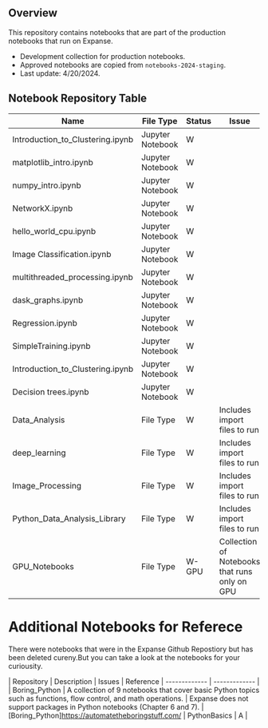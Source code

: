 ## Overview
This repository contains notebooks that are part of the production notebooks that run on Expanse.

* Development collection for production notebooks.
* Approved notebooks are copied from `notebooks-2024-staging`.
* Last update: 4/20/2024.

## Notebook Repository Table
| Name                              | File Type         | Status | Issue                              |
|----------------------------------- |-------------------|--------|------------------------------------|
| Introduction_to_Clustering.ipynb   | Jupyter Notebook  | W      |                                    |
| matplotlib_intro.ipynb             | Jupyter Notebook  | W      |                                    |
| numpy_intro.ipynb                  | Jupyter Notebook  | W      |                                    |
| NetworkX.ipynb                     | Jupyter Notebook  | W      |                                    |
| hello_world_cpu.ipynb              | Jupyter Notebook  | W      |                                    |
| Image Classification.ipynb         | Jupyter Notebook  | W      |                                    |
| multithreaded_processing.ipynb     | Jupyter Notebook  | W      |                                    |
| dask_graphs.ipynb                  | Jupyter Notebook  | W      |                                    |
| Regression.ipynb                   | Jupyter Notebook  | W      |                                    |
| SimpleTraining.ipynb               | Jupyter Notebook  | W      |                                    |
| Introduction_to_Clustering.ipynb   | Jupyter Notebook  | W      |                                    |
| Decision trees.ipynb               | Jupyter Notebook  | W      |                                    |
| Data_Analysis                      | File Type         | W      | Includes import files to run       |
| deep_learning                      | File Type         | W      | Includes import files to run       |
| Image_Processing                   | File Type         | W      | Includes import files to run       |
| Python_Data_Analysis_Library       | File Type         | W      | Includes import files to run       |
| GPU_Notebooks                      | File Type         | W- GPU | Collection of Notebooks that runs only on GPU |

# Additional Notebooks for Referece
There were notebooks that were in the Expanse Github Repostiory but has been deleted cureny.But  you can take a look at the notebooks
for your curiousity. 

| Repository  | Description | Issues | Reference
| ------------- | ------------- |
|  Boring_Python | A collection of 9 notebooks that cover basic Python topics such as functions, flow control, and math operations. | Expanse does not support packages in Python notebooks (Chapter 6 and 7).  | [Boring_Python]https://automatetheboringstuff.com/
| PythonBasics  | A  |


